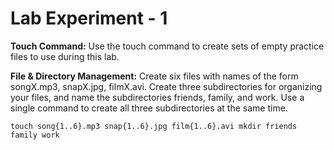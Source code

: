 # Lab Experiment - 1
**Touch Command:**
Use the touch command to create sets of empty practice files to use during this lab.

**File & Directory Management:**
Create six files with names of the form songX.mp3, snapX.jpg, filmX.avi. Create three subdirectories for organizing your files, and name the subdirectories friends, family, and work. Use a single command to create all three subdirectories at the same time.

``touch song{1..6}.mp3 snap{1..6}.jpg film{1..6}.avi mkdir friends family work``